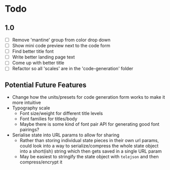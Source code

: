 # Todo

## 1.0

- [ ] Remove 'mantine' group from color drop down
- [ ] Show mini code preview next to the code form
- [ ] Find better title font
- [ ] Write better landing page text
- [ ] Come up with better title
- [ ] Refactor so all 'scales' are in the 'code-generation' folder

## Potential Future Features

- Change how the units/presets for code generation form works to make it more intuitive
- Typography scale
  - Font size/weight for different title levels
  - Font families for titles/body
  - Maybe there is some kind of font pair API for generating good font pairings?
- Serialise state into URL params to allow for sharing
  - Rather than storing individual state pieces in their own url params, could look into a way to serialize/compress the whole state object into a short(ish) string which then gets saved in a single URL param
  - May be easiest to stringify the state object with `telejson` and then compress/encrypt it
